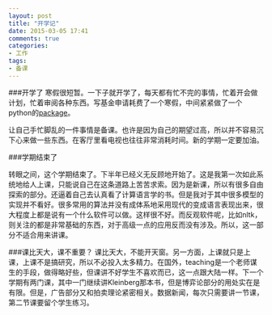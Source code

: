 ```yaml
---
layout: post
title: "开学记"
date: 2015-03-05 17:41
comments: true
categories: 
- 工作
tags:
- 备课
---
```


###开学了
寒假很短暂。一下子就开学了，每天都有忙不完的事情，忙着开会做计划，忙着审阅各种东西。写基金申请耗费了一个寒假，中间紧紧做了一个python的[package](https://pypi.python.org/pypi/scholarNetwork/)。

让自己手忙脚乱的一件事情是备课。也许是因为自己的期望过高，所以并不容易沉下心来做一些东西。在客厅里看电视也往往非常消耗时间。新的学期一定要加油。

###学期结束了
                                                                                
转眼之间，这个学期结束了。下半年已经义无反顾地开始了。这是我第一次如此系统地给人上课，只能说自己在这条道路上苦苦求索。因为是新课，所以有很多自由探索的部分。还逼着自己去认真看了计算语言学的书。但是我对于其中很多模型的实现并不看好。很多常用的算法并没有成体系地采用现代的变成语言表现出来，很大程度上都是说有一个什么软件可以做。这样很不好。而反观软件呢，比如nltk，则关注的都是非常基础的东西，对于高级一点的应用反而没有涉及。所以，这一部分不适合用来讲课。
                                                                                
###课比天大，课不重要？
课比天大，不能开天窗。另一方面，上课就只是上课，上课不是搞研究，所以不必投入太多精力。在国外，teaching是一个老师谋生的手段，做得略好些，但课讲不好学生不喜欢而已，这一点跟大陆一样。下一个学期有两门课，其中一门继续讲Kleinberg那本书，但是博弈论部分的用处实在是有限。但是，广告部分又和拍卖理论紧密相关。数据新闻，每次只需要讲一节课，第二节课要留个学生练习。



                                                                                
                                                                        
